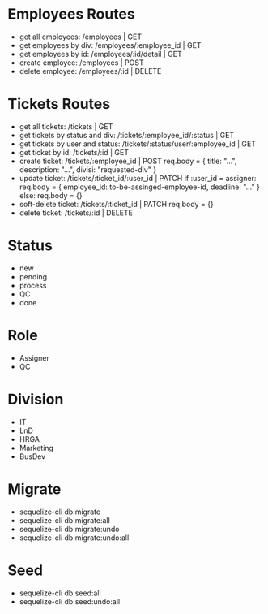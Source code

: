 #   Employees Routes
*  get all employees: /employees | GET
*  get employees by div: /employees/:employee_id | GET
*  get employees by id: /employees/:id/detail | GET
*  create employee: /employees | POST
*  delete employee: /employees/:id | DELETE

#  Tickets Routes
*  get all tickets: /tickets | GET
*  get tickets by status and div: /tickets/:employee_id/:status | GET
*  get tickets by user and status: /tickets/:status/user/:employee_id | GET
*  get ticket by id: /tickets/:id | GET
*  create ticket: /tickets/:employee_id | POST
    req.body = {
        title: "...",
        description: "...",
        divisi: "requested-div"
    }
*  update ticket: /tickets/:ticket_id/:user_id | PATCH
    if :user_id = assigner:
        req.body = {
            employee_id: to-be-assinged-employee-id, 
            deadline: "..."
            }
    else: req.body = {}
*  soft-delete ticket: /tickets/:ticket_id | PATCH
    req.body = {}
*  delete ticket: /tickets/:id | DELETE

#  Status
* new 
* pending
* process
* QC
* done

#  Role
* Assigner
* QC

#  Division
* IT
* LnD
* HRGA
* Marketing
* BusDev

#  Migrate
* sequelize-cli db:migrate
* sequelize-cli db:migrate:all
* sequelize-cli db:migrate:undo
* sequelize-cli db:migrate:undo:all

#  Seed
* sequelize-cli db:seed:all
* sequelize-cli db:seed:undo:all